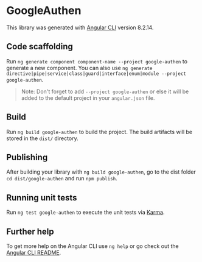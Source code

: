 # GoogleAuthen

This library was generated with [Angular CLI](https://github.com/angular/angular-cli) version 8.2.14.

## Code scaffolding

Run `ng generate component component-name --project google-authen` to generate a new component. You can also use `ng generate directive|pipe|service|class|guard|interface|enum|module --project google-authen`.
> Note: Don't forget to add `--project google-authen` or else it will be added to the default project in your `angular.json` file. 

## Build

Run `ng build google-authen` to build the project. The build artifacts will be stored in the `dist/` directory.

## Publishing

After building your library with `ng build google-authen`, go to the dist folder `cd dist/google-authen` and run `npm publish`.

## Running unit tests

Run `ng test google-authen` to execute the unit tests via [Karma](https://karma-runner.github.io).

## Further help

To get more help on the Angular CLI use `ng help` or go check out the [Angular CLI README](https://github.com/angular/angular-cli/blob/master/README.md).
